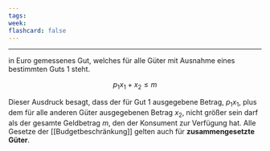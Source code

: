 ```yaml
---
tags:
week:
flashcard: false
---
```

***

in Euro gemessenes Gut, welches für alle Güter mit Ausnahme eines bestimmten Guts 1 steht. 

$$
p_{1}x_{1} + x_{2} \leq m
$$

Dieser Ausdruck besagt, dass der für Gut 1 ausgegebene Betrag, $p_{1}x_{1}$, plus dem für alle anderen Güter ausgegebenen Betrag $x_{2}$, nicht größer sein darf als der gesamte Geldbetrag $m$, den der Konsument zur Verfügung hat.
Alle Gesetze der [[Budgetbeschränkung]] gelten auch für **zusammengesetzte Güter**.